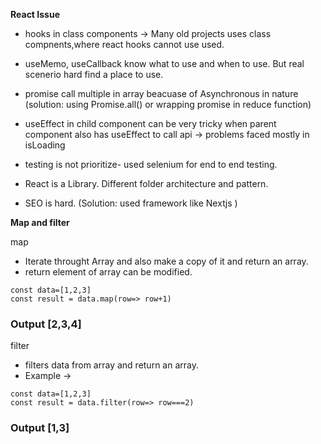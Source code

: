 **React Issue**

- hooks in class components → Many old projects uses class compnents,where react hooks cannot use used.

- useMemo, useCallback know what to use and when to use. But real scenerio hard find a place to use.

- promise call multiple in array beacuase of Asynchronous in nature (solution: using Promise.all() or wrapping promise in reduce function)

- useEffect in child component can be very tricky when parent component also has useEffect to call api → problems faced mostly in isLoading

- testing is not prioritize- used selenium for end to end testing.

- React is a Library. Different folder architecture and pattern.

- SEO is hard. (Solution: used framework like Nextjs )

**Map and filter**

map

- Iterate throught Array and also make a copy of it and return an array.
- return element of array can be modified.

```
const data=[1,2,3]
const result = data.map(row=> row+1)
```

### Output [2,3,4]

filter

- filters data from array and return an array.
- Example ->

```
const data=[1,2,3]
const result = data.filter(row=> row===2)
```

### Output [1,3]
